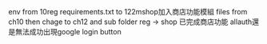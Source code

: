 env from 10reg requirements.txt to 122mshop加入商店功能模組
files from ch10 then chage to ch12 and sub folder reg -> shop
已完成商店功能
allauth還是無法成功出現google login button
